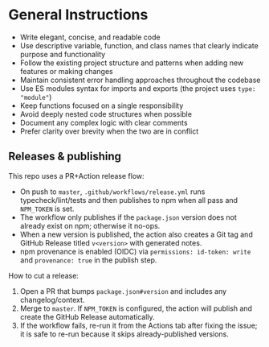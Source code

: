 # General Instructions

- Write elegant, concise, and readable code
- Use descriptive variable, function, and class names that clearly indicate purpose and functionality
- Follow the existing project structure and patterns when adding new features or making changes
- Maintain consistent error handling approaches throughout the codebase
- Use ES modules syntax for imports and exports (the project uses `type: "module"`)
- Keep functions focused on a single responsibility
- Avoid deeply nested code structures when possible
- Document any complex logic with clear comments
- Prefer clarity over brevity when the two are in conflict

## Releases & publishing

This repo uses a PR+Action release flow:

- On push to `master`, `.github/workflows/release.yml` runs typecheck/lint/tests and then publishes to npm when all pass and `NPM_TOKEN` is set.
- The workflow only publishes if the `package.json` version does not already exist on npm; otherwise it no-ops.
- When a new version is published, the action also creates a Git tag and GitHub Release titled `v<version>` with generated notes.
- npm provenance is enabled (OIDC) via `permissions: id-token: write` and `provenance: true` in the publish step.

How to cut a release:

1. Open a PR that bumps `package.json#version` and includes any changelog/context.
2. Merge to `master`. If `NPM_TOKEN` is configured, the action will publish and create the GitHub Release automatically.
3. If the workflow fails, re-run it from the Actions tab after fixing the issue; it is safe to re-run because it skips already-published versions.
